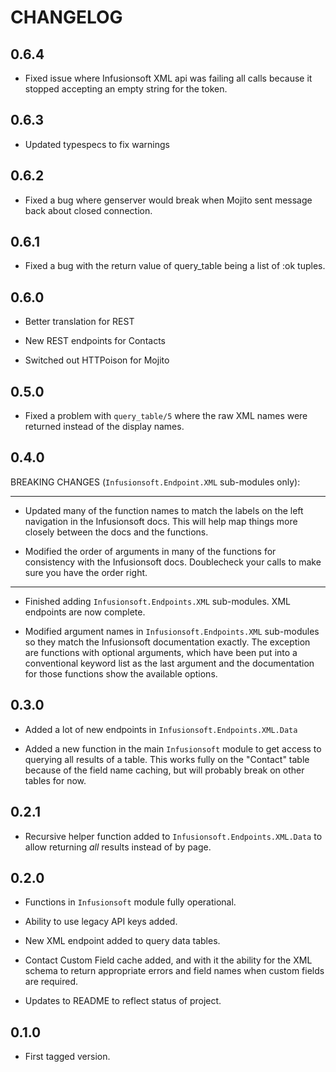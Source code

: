 CHANGELOG
=========
0.6.4
-----
* Fixed issue where Infusionsoft XML api was failing all calls because it stopped accepting an empty string for the token.

0.6.3
-----
* Updated typespecs to fix warnings

0.6.2
-----
* Fixed a bug where genserver would break when Mojito sent message back about closed connection.

0.6.1
-----
* Fixed a bug with the return value of query_table being a list of :ok tuples.

0.6.0
-----

* Better translation for REST

* New REST endpoints for Contacts

* Switched out HTTPoison for Mojito

0.5.0
-----

* Fixed a problem with `query_table/5` where the raw XML names were returned instead of the display names.


0.4.0
-----

BREAKING CHANGES (`Infusionsoft.Endpoint.XML` sub-modules only):
* **
* Updated many of the function names to match the labels on the left navigation in the Infusionsoft docs. This will help map things more closely between the docs and the functions.

* Modified the order of arguments in many of the functions for consistency with the Infusionsoft docs. Doublecheck your calls to make sure you have the order right.
* **

* Finished adding `Infusionsoft.Endpoints.XML` sub-modules. XML endpoints are now complete.
  
* Modified argument names in `Infusionsoft.Endpoints.XML` sub-modules so they match the Infusionsoft documentation exactly. The exception are functions with optional arguments, which have been put into a conventional keyword list as the last argument and the documentation for those functions show the available options.

0.3.0
-----

* Added a lot of new endpoints in `Infusionsoft.Endpoints.XML.Data`
  
* Added a new function in the main `Infusionsoft` module to get access to querying all results of a table. This works fully on the "Contact" table because of the field name caching, but will probably break on other tables for now.

0.2.1
-----

* Recursive helper function added to `Infusionsoft.Endpoints.XML.Data` to allow returning _all_ results instead of by page.

0.2.0
-----

* Functions in `Infusionsoft` module fully operational.

* Ability to use legacy API keys added.
  
* New XML endpoint added to query data tables.
  
* Contact Custom Field cache added, and with it the ability for the XML schema to return appropriate errors and field names when custom fields are required.

* Updates to README to reflect status of project.

0.1.0
-----

* First tagged version.